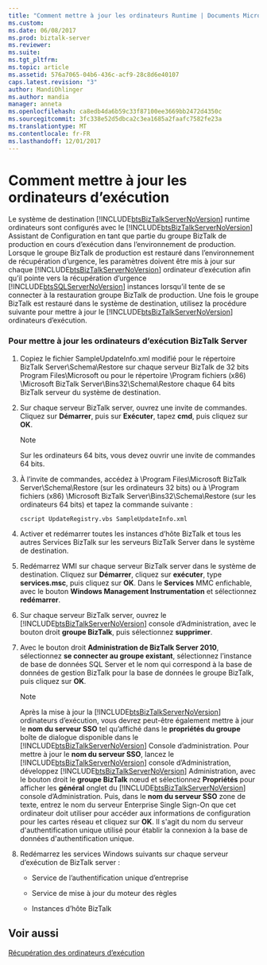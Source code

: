 ```yaml
---
title: "Comment mettre à jour les ordinateurs Runtime | Documents Microsoft"
ms.custom: 
ms.date: 06/08/2017
ms.prod: biztalk-server
ms.reviewer: 
ms.suite: 
ms.tgt_pltfrm: 
ms.topic: article
ms.assetid: 576a7065-04b6-436c-acf9-28c8d6e40107
caps.latest.revision: "3"
author: MandiOhlinger
ms.author: mandia
manager: anneta
ms.openlocfilehash: ca8edb4da6b59c33f87100ee3669bb2472d4350c
ms.sourcegitcommit: 3fc338e52d5dbca2c3ea1685a2faafc7582fe23a
ms.translationtype: MT
ms.contentlocale: fr-FR
ms.lasthandoff: 12/01/2017
---
```

# <a name="how-to-update-the-runtime-computers"></a>Comment mettre à jour les ordinateurs d’exécution
Le système de destination [!INCLUDE[btsBizTalkServerNoVersion](../includes/btsbiztalkservernoversion-md.md)] runtime ordinateurs sont configurés avec le [!INCLUDE[btsBizTalkServerNoVersion](../includes/btsbiztalkservernoversion-md.md)] Assistant de Configuration en tant que partie du groupe BizTalk de production en cours d’exécution dans l’environnement de production. Lorsque le groupe BizTalk de production est restauré dans l’environnement de récupération d’urgence, les paramètres doivent être mis à jour sur chaque [!INCLUDE[btsBizTalkServerNoVersion](../includes/btsbiztalkservernoversion-md.md)] ordinateur d’exécution afin qu’il pointe vers la récupération d’urgence [!INCLUDE[btsSQLServerNoVersion](../includes/btssqlservernoversion-md.md)] instances lorsqu’il tente de se connecter à la restauration groupe BizTalk de production. Une fois le groupe BizTalk est restauré dans le système de destination, utilisez la procédure suivante pour mettre à jour le [!INCLUDE[btsBizTalkServerNoVersion](../includes/btsbiztalkservernoversion-md.md)] ordinateurs d’exécution.  
  
### <a name="to-update-the-biztalk-server-runtime-computers"></a>Pour mettre à jour les ordinateurs d’exécution BizTalk Server  
  
1.  Copiez le fichier SampleUpdateInfo.xml modifié pour le répertoire BizTalk Server\Schema\Restore sur chaque serveur BizTalk de 32 bits Program Files\Microsoft ou pour le répertoire \Program fichiers (x86) \Microsoft BizTalk Server\Bins32\Schema\Restore chaque 64 bits BizTalk serveur du système de destination.  
  
2.  Sur chaque serveur BizTalk server, ouvrez une invite de commandes. Cliquez sur **Démarrer**, puis sur **Exécuter**, tapez **cmd**, puis cliquez sur **OK**.  
  
    > [!NOTE]  
    >  Sur les ordinateurs 64 bits, vous devez ouvrir une invite de commandes 64 bits.  
  
3.  À l’invite de commandes, accédez à \Program Files\Microsoft BizTalk Server\Schema\Restore (sur les ordinateurs 32 bits) ou à \Program fichiers (x86) \Microsoft BizTalk Server\Bins32\Schema\Restore (sur les ordinateurs 64 bits) et tapez la commande suivante :  
  
    ```  
    cscript UpdateRegistry.vbs SampleUpdateInfo.xml  
    ```  
  
4.  Activer et redémarrer toutes les instances d’hôte BizTalk et tous les autres Services BizTalk sur les serveurs BizTalk Server dans le système de destination.  
  
5.  Redémarrez WMI sur chaque serveur BizTalk server dans le système de destination. Cliquez sur **Démarrer**, cliquez sur **exécuter**, type **services.msc**, puis cliquez sur **OK**. Dans le **Services** MMC enfichable, avec le bouton **Windows Management Instrumentation** et sélectionnez **redémarrer**.  
  
6.  Sur chaque serveur BizTalk server, ouvrez le [!INCLUDE[btsBizTalkServerNoVersion](../includes/btsbiztalkservernoversion-md.md)] console d’Administration, avec le bouton droit **groupe BizTalk**, puis sélectionnez **supprimer**.  
  
7.  Avec le bouton droit **Administration de BizTalk Server 2010**, sélectionnez **se connecter au groupe existant**, sélectionnez l’instance de base de données SQL Server et le nom qui correspond à la base de données de gestion BizTalk pour la base de données le groupe BizTalk, puis cliquez sur **OK**.  
  
    > [!NOTE]  
    >  Après la mise à jour la [!INCLUDE[btsBizTalkServerNoVersion](../includes/btsbiztalkservernoversion-md.md)] ordinateurs d’exécution, vous devrez peut-être également mettre à jour le **nom du serveur SSO** tel qu’affiché dans le **propriétés du groupe** boîte de dialogue disponible dans le [!INCLUDE[btsBizTalkServerNoVersion](../includes/btsbiztalkservernoversion-md.md)] Console d’administration. Pour mettre à jour le **nom du serveur SSO**, lancez le [!INCLUDE[btsBizTalkServerNoVersion](../includes/btsbiztalkservernoversion-md.md)] console d’Administration, développez [!INCLUDE[btsBizTalkServerNoVersion](../includes/btsbiztalkservernoversion-md.md)] Administration, avec le bouton droit le **groupe BizTalk** nœud et sélectionnez **Propriétés** pour afficher les **général** onglet du [!INCLUDE[btsBizTalkServerNoVersion](../includes/btsbiztalkservernoversion-md.md)] console d’Administration. Puis, dans le **nom du serveur SSO** zone de texte, entrez le nom du serveur Enterprise Single Sign-On que cet ordinateur doit utiliser pour accéder aux informations de configuration pour les cartes réseau et cliquez sur **OK**. Il s'agit du nom du serveur d'authentification unique utilisé pour établir la connexion à la base de données d'authentification unique.  
  
8.  Redémarrez les services Windows suivants sur chaque serveur d’exécution de BizTalk server :  
  
    -   Service de l’authentification unique d’entreprise  
  
    -   Service de mise à jour du moteur des règles  
  
    -   Instances d’hôte BizTalk  
  
## <a name="see-also"></a>Voir aussi  
 [Récupération des ordinateurs d’exécution](../technical-guides/recovering-the-runtime-computers.md)
